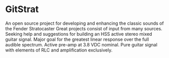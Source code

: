 # GitStrat
An open source project for developing and enhancing the classic sounds of the Fender Stratocaster
Great projects consist of input from many sources.
Seeking help and suggestions for building an HSS active stereo mixed guitar signal.
Major goal for the greatest linear response over the full audible spectrum.
Active pre-amp at 3.8 VDC nominal.
Pure guitar signal with elements of RLC and amplification exclusively.
